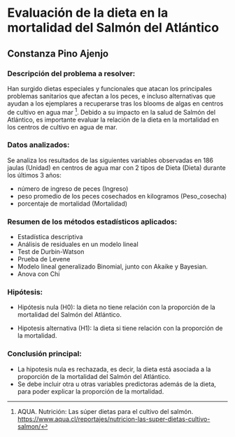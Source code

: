 # Evaluación de la dieta en la mortalidad del Salmón del Atlántico
## Constanza Pino Ajenjo


### Descripción del problema a resolver: 

Han surgido dietas especiales y funcionales que atacan los principales problemas sanitarios que afectan a los peces, e incluso alternativas que ayudan a los ejemplares a recuperarse tras los blooms de algas en centros de cultivo en agua mar [^1]. Debido a su impacto en la salud de Salmón del Atlántico, es importante evaluar la relación de la dieta en la mortalidad en los centros de cultivo en agua de mar.

[^1]: AQUA. Nutrición: Las súper dietas para el cultivo del salmón. https://www.aqua.cl/reportajes/nutricion-las-super-dietas-cultivo-salmon/

### Datos analizados: 

Se analiza los resultados de las siguientes variables observadas en 186 jaulas (Unidad) en centros de agua mar con 2 tipos de Dieta (Dieta) durante los últimos 3 años: 

- número de ingreso de peces (Ingreso)
- peso promedio de los peces cosechados en kilogramos (Peso_cosecha)
- porcentaje de mortalidad (Mortalidad) 
 

### Resumen de los métodos estadísticos aplicados:

- Estadística descriptiva
- Análisis de residuales en un modelo lineal
- Test de Durbin-Watson
- Prueba de Levene
- Modelo lineal generalizado Binomial, junto con Akaike y Bayesian.
- Anova con Chi


### Hipótesis:

- Hipótesis nula (H0): la dieta no tiene relación con la proporción de la mortalidad del Salmón del Atlántico.

- Hipotesis alternativa (H1): la dieta si tiene relación con la proporción de la mortalidad.

### Conclusión principal:

- La hipotesis nula es rechazada, es decir, la dieta está asociada a la proporción de la mortalidad del Salmón del Atlántico.
- Se debe incluir otra u otras variables predictoras además de la dieta, para poder explicar la proporción de la mortalidad.

